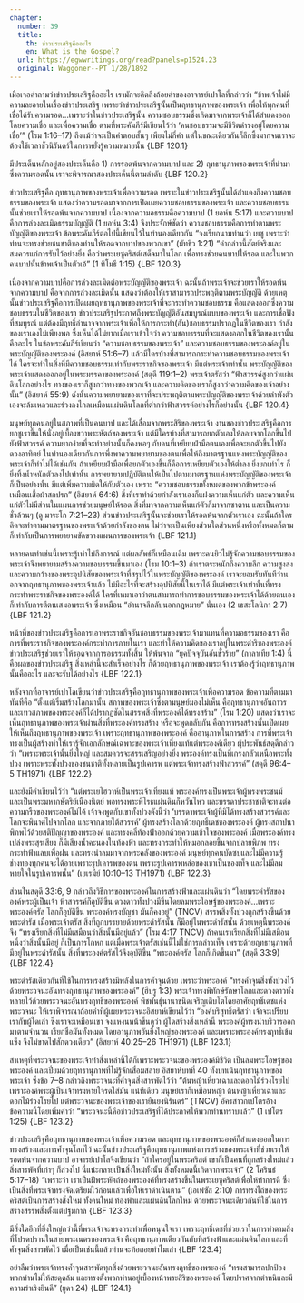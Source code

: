 ```yaml
---
chapter:
  number: 39
  title:
    th: ข่าวประเสริฐคืออะไร
    en: What is the Gospel?
  url: https://egwwritings.org/read?panels=p1524.23
  original: Waggoner--PT 1/28/1892
---
```


เมื่อเจอคำถามว่าข่าวประเสริฐคืออะไร เรามักจะคิดถึงถ้อยคำของอาจารย์เปาโลที่กล่าวว่า “ข้าพเจ้าไม่มีความละอายในเรื่องข่าวประเสริฐ เพราะว่าข่าวประเสริฐนั้นเป็นฤทธานุภาพของพระเจ้า เพื่อให้ทุกคนที่เชื่อได้รับความรอด…เพราะว่าในข่าวประเสริฐนั้น ความชอบธรรมซึ่งเกิดมาจากพระเจ้าก็ได้สำแดงออกโดยความเชื่อ และเพื่อความเชื่อ ตามที่พระคัมภีร์มีเขียนไว้ว่า ‘คนชอบธรรมจะมีชีวิตดำรงอยู่โดยความเชื่อ’” (โรม 1:16–17) ถึงแม้ว่าจะเป็นคำตอบสั้นๆ เพียงไม่กี่คำ แต่ในขณะเดียวกันก็ลึกซึ้งมากจนเราจะต้องใช้เวลาชั่วนิรันดร์ในการหยั่งรู้ความหมายนั้น {LBF 120.1}

มีประเด็นหลักอยู่สองประเด็นคือ 1) การรอดพ้นจากความบาป และ 2) ฤทธานุภาพของพระเจ้าที่นำมาซึ่งความรอดนั้น เราจะพิจารณาสองประเด็นนี้ตามลำดับ {LBF 120.2}

ข่าวประเสริฐคือ ฤทธานุภาพของพระเจ้าเพื่อความรอด เพราะในข่าวประเสริฐนั้นได้สำแดงถึงความชอบธรรมของพระเจ้า แสดงว่าความรอดมาจากการเปิดเผยความชอบธรรมของพระเจ้า และความชอบธรรมนั้นช่วยเราให้รอดพ้นจากความบาป เนื่องจากความอธรรมคือความบาป (1 ยอห์น 5:17) และความบาปคือการล่วงละเมิดธรรมบัญญัติ (1 ยอห์น 3:4) จึงประจักษ์ชัดว่า ความชอบธรรมคือการทำตามพระบัญญัติของพระเจ้า ข้อพระคัมภีร์ต่อไปนี้เขียนไว้ในทำนองเดียวกัน “จงเรียกนามท่านว่า เยซู เพราะว่าท่านจะทรงช่วยชนชาติของท่านให้รอดจากบาปของพวกเขา” (มัทธิว 1:21) “คำกล่าวนี้สัตย์จริงและสมควรแก่การรับไว้อย่างยิ่ง คือว่าพระเยซูคริสต์เสด็จมาในโลก เพื่อทรงช่วยคนบาปให้รอด และในพวกคนบาปนั้นข้าพเจ้าเป็นตัวเอ้” (1 ทิโมธี 1:15) {LBF 120.3}

เนื่องจากความบาปคือการล่วงละเมิดต่อพระบัญญัติของพระเจ้า ฉะนั้นถ้าพระเจ้าจะช่วยเราให้รอดพ้นจากความบาป คือจากการล่วงละเมิดนั้น แสดงว่าต้องให้เราสามารถประพฤติตามพระบัญญัติ ด้วยเหตุนั้นข่าวประเสริฐคือการเปิดเผยฤทธานุภาพของพระเจ้าที่จะกระทำความชอบธรรม คือแสดงออกซึ่งความชอบธรรมในชีวิตของเรา ข่าวประเสริฐประกาศถึงพระบัญญัติอันสมบูรณ์แบบของพระเจ้า และการเชื่อฟังที่สมบูรณ์ แต่ต้องมีฤทธิ์อำนาจจากพระเจ้าเพื่อให้การกระทำ(อัน)ชอบธรรมปรากฏในชีวิตของเรา กำลังของเราเองไม่เพียงพอ ซึ่งเห็นได้ไม่ยากเมื่อเราเข้าใจว่า ความชอบธรรมที่จะแสดงออกในชีวิตของเรานั้นคืออะไร ในข้อพระคัมภีร์เขียนว่า “ความชอบธรรมของพระเจ้า” และความชอบธรรมของพระองค์อยู่ในพระบัญญัติของพระองค์ (อิสยาห์ 51:6–7) แล้วมีใครบ้างที่สามารถกระทำความชอบธรรมของพระเจ้าได้ ใครจะทำในสิ่งที่มีความชอบธรรมเท่ากับพระราชกิจของพระเจ้า มีแต่พระเจ้าเท่านั้น พระบัญญัติของพระเจ้าแสดงออกอยู่ในพระมรรคาของพระองค์ (สดุดี 119:1–2) พระเจ้าตรัสว่า “ฟ้าสวรรค์สูงกว่าแผ่นดินโลกอย่างไร ทางของเราก็สูงกว่าทางของพวกเจ้า และความคิดของเราก็สูงกว่าความคิดของเจ้าอย่างนั้น” (อิสยาห์ 55:9) ดังนั้นความพยายามของเราที่จะประพฤติตามพระบัญญัติของพระเจ้าด้วยลำพังตัวเองจะล้มเหลวและร่วงลงไกลเหมือนแผ่นดินโลกที่ต่ำกว่าฟ้าสวรรค์อย่างไรก็อย่างนั้น {LBF 120.4}

มนุษย์ทุกคนอยู่ในสภาพที่เป็นคนบาป และได้เสื่อมจากพระสิริของพระเจ้า งานของข่าวประเสริฐคือการยกชูเราขึ้นให้นั่งอยู่เบื้องขวาพระหัตถ์ของพระเจ้า แต่มีใครบ้างที่สามารถยกตัวเองให้ลอยจากโลกขึ้นไปยังฟ้าสวรรค์ ความยากง่ายที่จะทำอย่างนั้นก็คงพอๆ กับคนที่เหยียบฝ่ามือตนเองเพื่อจะยกตัวขึ้นไปยังดวงอาทิตย์ ในทำนองเดียวกันการพึ่งพาความพยายามของตนเพื่อให้ถึงมาตรฐานแห่งพระบัญญัติของพระเจ้าก็ทำไม่ได้เช่นกัน ถ้าเหยียบฝ่ามือเพื่อยกตัวเองขึ้นก็คือการเหยียบตัวเองให้ต่ำลง ยิ่งยกเท่าไร ก็ยิ่งทิ้งน้ำหนักตัวลงไปเท่านั้น การพยายามปฏิบัติตนให้เป็นไปตามมาตรฐานแห่งพระบัญญัติของพระเจ้าก็เป็นอย่างนั้น มีแต่เพิ่มความผิดให้กับตัวเอง เพราะ “ความชอบธรรมทั้งหมดของพวกข้าพระองค์เหมือนเสื้อผ้าสกปรก” (อิสยาห์ 64:6) สิ่งที่เราทำด้วยกำลังเราเองก็แฝงความเห็นแก่ตัว และความเห็นแก่ตัวไม่มีส่วนในแผนการช่วยมนุษย์ให้รอด สิ่งที่มาจากความเห็นแก่ตัวก็มาจากซาตาน และเป็นความชั่วล้วนๆ (ดู มาระโก 7:21–23) ส่วนข่าวประเสริฐนั้นจะช่วยเราให้รอดพ้นจากตัวเราเอง ฉะนั้นถ้าใครคิดจะทำตามมาตรฐานของพระเจ้าด้วยกำลังของตน ไม่ว่าจะเป็นเพียงส่วนใดส่วนหนึ่งหรือทั้งหมดก็ตาม ก็เท่ากับเป็นการพยายามขัดขวางแผนการของพระเจ้า {LBF 121.1}

หลายคนทำเช่นนี้เพราะรู้เท่าไม่ถึงการณ์ แต่ผลลัพธ์ก็เหมือนเดิม เพราะคนยิวไม่รู้จักความชอบธรรมของพระเจ้าจึงพยายามสร้างความชอบธรรมขึ้นมาเอง (โรม 10:1–3) ถ้าเราตระหนักถึงความลึก ความสูงส่ง และความกว้างของพระอุปนิสัยของพระเจ้าที่สรุปไว้ในพระบัญญัติของพระองค์ เราจะยอมรับทันทีว่านอกจากฤทธานุภาพของพระเจ้าแล้ว ไม่มีอะไรที่จะสร้างอุปนิสัยนี้ในเราได้ มีแต่พระเจ้าเท่านั้นที่ทรงกระทำพระราชกิจของพระองค์ได้ ใครที่เหมาเอาว่าตนสามารถทำการชอบธรรมของพระเจ้าได้ด้วยตนเอง ก็เท่ากับการตีตนเสมอพระเจ้า ซึ่งเหมือน “อำนาจลึกลับนอกกฎหมาย” นั่นเอง (2 เธสะโลนิกา 2:7) {LBF 121.2}

หน้าที่ของข่าวประเสริฐคือการเอาพระราชกิจอันชอบธรรมของพระเจ้ามาแทนที่ความอธรรมของเรา คือการที่พระราชกิจของพระองค์กระทำการภายในเรา และทำให้ความคิดของเราอยู่ในพระดำริของพระองค์ ข่าวประเสริฐช่วยเราให้รอดจากการอธรรมทั้งสิ้น ให้พ้นจาก “ยุคปัจจุบันอันชั่วร้าย” (กาลาเทีย 1:4) นี่คือผลของข่าวประเสริฐ สิ่งเหล่านี้จะสำเร็จอย่างไร ก็ด้วยฤทธานุภาพของพระเจ้า เราต้องรู้ว่าฤทธานุภาพนั้นคืออะไร และจะรับได้อย่างไร {LBF 122.1}

หลังจากที่อาจารย์เปาโลเขียนว่าข่าวประเสริฐคือฤทธานุภาพของพระเจ้าเพื่อความรอด ข้อความที่ตามมาทันทีคือ “ตั้งแต่เริ่มสร้างโลกมานั้น สภาพของพระเจ้าซึ่งตามนุษย์มองไม่เห็น คือฤทธานุภาพอันถาวรและเทวสภาพของพระองค์ก็ได้ปรากฏชัดในสรรพสิ่งที่พระองค์ได้ทรงสร้าง” (โรม 1:20) แสดงว่าเราจะเห็นฤทธานุภาพของพระเจ้าผ่านสิ่งที่พระองค์ทรงสร้าง หรือจะพูดกลับกัน คือการทรงสร้างนั้นเปิดเผยให้เห็นถึงฤทธานุภาพของพระเจ้า เพราะฤทธานุภาพของพระองค์ คืออานุภาพในการสร้าง การที่พระเจ้าทรงเป็นผู้สร้างทำให้เรารู้จักเอกลักษณ์เฉพาะของพระเจ้าเที่ยงแท้แต่พระองค์เดียว ผู้ประพันธ์สดุดีกล่าวว่า “เพราะพระเจ้านั้นยิ่งใหญ่ และสมควรจะสรรเสริญอย่างยิ่ง พระองค์ทรงเป็นที่เกรงกลัวเหนือพระทั้งปวง เพราะพระทั้งปวงของชนชาติทั้งหลายเป็นรูปเคารพ แต่พระเจ้าทรงสร้างฟ้าสวรรค์” (สดุดี 96:4–5 TH1971) {LBF 122.2}

และยังมีคำเขียนไว้ว่า “แต่พระเยโฮวาห์เป็นพระเจ้าเที่ยงแท้ พระองค์ทรงเป็นพระเจ้าผู้ทรงพระชนม์ และเป็นพระมหากษัตริย์เนืองนิตย์ พอทรงพระพิโรธแผ่นดินก็หวั่นไหว และบรรดาประชาชาติจะทนต่อความกริ้วของพระองค์ไม่ได้ เจ้าจงพูดกับเขาทั้งปวงดังนี้ว่า ‘บรรดาพระเจ้าผู้ที่มิได้ทรงสร้างสวรรค์และโลกจะพินาศไปจากโลก และจากภายใต้สวรรค์’ ผู้ทรงสร้างโลกด้วยฤทธิ์เดชของพระองค์ ผู้ทรงสถาปนาพิภพไว้ด้วยสติปัญญาของพระองค์ และทรงคลี่ท้องฟ้าออกด้วยความเข้าใจของพระองค์ เมื่อพระองค์ทรงเปล่งพระสุรเสียง ก็มีเสียงน้ำคะนองในท้องฟ้า และทรงกระทำให้หมอกลอยขึ้นจากปลายพิภพ ทรงกระทำฟ้าแลบเพื่อฝน และทรงนำลมมาจากพระคลังของพระองค์ มนุษย์ทุกคนบัดซบและไม่มีความรู้ ช่างทองทุกคนจะได้อายเพราะรูปเคารพของตน เพราะรูปเคารพหล่อของเขาเป็นของเท็จ และไม่มีลมหายใจในรูปเคารพนั้น” (เยเรมีย์ 10:10–13 TH1971) {LBF 122.3}

ส่วนในสดุดี 33:6, 9 กล่าวถึงวิธีการของพระองค์ในการสร้างฟ้าและแผ่นดินว่า “โดยพระดำรัสขององค์พระผู้เป็นเจ้า ฟ้าสวรรค์ก็อุบัติขึ้น ดวงดาวทั้งปวงมีขึ้นโดยลมพระโอษฐ์ของพระองค์…เพราะพระองค์ตรัส โลกก็อุบัติขึ้น พระองค์ทรงบัญชา มันก็คงอยู่” (TNCV) สรรพสิ่งทั้งปวงถูกสร้างขึ้นด้วยพระดำรัส เมื่อพระเจ้าตรัส สิ่งที่ถูกบรรยายด้วยพระดำรัสนั้น ก็มีอยู่ในพระดำรัสนั้น ด้วยเหตุนี้พระองค์จึง “ทรงเรียกสิ่งที่ไม่มีเสมือนว่าสิ่งนั้นมีอยู่แล้ว” (โรม 4:17 TNCV) ถ้าคนเราเรียกสิ่งที่ไม่มีเสมือนหนึ่งว่าสิ่งนั้นมีอยู่ ก็เป็นการโกหก แต่เมื่อพระเจ้าตรัสเช่นนี้ไม่ใช่การกล่าวเท็จ เพราะด้วยฤทธานุภาพที่มีอยู่ในพระดำรัสนั้น สิ่งที่พระองค์ตรัสไว้จึงอุบัติขึ้น “พระองค์ตรัส โลกก็เกิดขึ้นมา” (สดุดี 33:9) {LBF 122.4}

พระดำรัสเดียวกันที่ใช้ในการทรงสร้างมีพลังในการค้ำจุนด้วย เพราะว่าพระองค์ “ทรงค้ำจุนสิ่งทั้งปวงไว้ด้วยพระวจนะอันทรงฤทธานุภาพของพระองค์” (ฮีบรู 1:3) พระเจ้าทรงพิทักษ์รักษาโลกและดวงดาวทั้งหลายไว้ด้วยพระวจนะอันทรงฤทธิ์ของพระองค์ พืชพันธุ์นานาชนิดเจริญเติบโตโดยอาศัยฤทธิ์เดชแห่งพระวจนะ ให้เราพิจารณาถ้อยคำที่ผู้เผยพระวจนะอิสยาห์เขียนไว้ว่า “องค์บริสุทธิ์ตรัสว่า เจ้าจะเปรียบเรากับผู้ใดเล่า ซึ่งเราจะเหมือนเขา จงแหงนหน้าขึ้นดูว่า ผู้ใดสร้างสิ่งเหล่านี้ พระองค์ผู้ทรงนำบริวารออกมาตามจำนวน เรียกชื่อมันทั้งหมด โดยอานุภาพอันยิ่งใหญ่ของพระองค์ และเพราะพระองค์ทรงฤทธิ์เข้มแข็ง จึงไม่ขาดไปสักดวงเดียว” (อิสยาห์ 40:25–26 TH1971) {LBF 123.1}

สาเหตุที่พระวจนะของพระเจ้าทำสิ่งเหล่านี้ได้ก็เพราะพระวจนะของพระองค์มีชีวิต เป็นลมพระโอษฐ์ของพระองค์ และเปี่ยมด้วยฤทธานุภาพที่ไม่รู้จักเสื่อมสลาย อิสยาห์บทที่ 40 ทั้งบทเน้นฤทธานุภาพของพระเจ้า ซึ่งข้อ 7–8 กล่าวถึงพระวจนะที่ค้ำจุนสิ่งสารพัดไว้ว่า “ต้นหญ้าเหี่ยวเฉาและดอกไม้ร่วงโรยไป เพราะองค์พระผู้เป็นเจ้าทรงหายใจรดใส่มัน แน่ทีเดียว มนุษย์เราก็เหมือนหญ้า ต้นหญ้าเหี่ยวเฉาและดอกไม้ร่วงโรยไป แต่พระวจนะของพระเจ้าของเรายืนยงนิรันดร์” (TNCV) อัครสาวกเปโตรอ้างข้อความนี้โดยเพิ่มคำว่า “พระวจนะนี้คือข่าวประเสริฐที่ได้ประกาศให้พวกท่านทราบแล้ว” (1 เปโตร 1:25) {LBF 123.2}

ข่าวประเสริฐคือฤทธานุภาพของพระเจ้าเพื่อความรอด และฤทธานุภาพของพระองค์ก็สำแดงออกในการทรงสร้างและการค้ำจุนโลกไว้ ฉะนั้นข่าวประเสริฐคือฤทธานุภาพแห่งการสร้างของพระเจ้าที่ช่วยเราให้รอดพ้นจากความบาป อาจารย์เปาโลจึงเขียนว่า “ถ้าใครอยู่ในพระคริสต์ เขาก็เป็นคนที่ถูกสร้างใหม่แล้ว สิ่งสารพัดที่เก่าๆ ก็ล่วงไป นี่แน่ะกลายเป็นสิ่งใหม่ทั้งนั้น สิ่งทั้งหมดนี้เกิดจากพระเจ้า” (2 โครินธ์ 5:17–18) “เพราะว่า เราเป็นฝีพระหัตถ์ของพระองค์ที่ทรงสร้างขึ้นในพระเยซูคริสต์เพื่อให้ทำการดี ซึ่งเป็นสิ่งที่พระเจ้าทรงจัดเตรียมไว้ก่อนแล้วเพื่อให้เราดำเนินตาม” (เอเฟซัส 2:10) การทรงไถ่ของพระคริสต์เป็นการสร้างสิ่งใหม่ ทั้งคนใหม่ ท้องฟ้าและแผ่นดินโลกใหม่ ด้วยพระวจนะเดียวกันที่ใช้ในการสร้างสรรพสิ่งตั้งแต่ปฐมกาล {LBF 123.3}

มีสิ่งใดอีกที่ยิ่งใหญ่กว่านี้ที่พระเจ้าจะทรงกระทำเพื่อหนุนใจเรา เพราะฤทธิ์เดชที่ช่วยเราในการทำตามสิ่งที่โปรดปรานในสายพระเนตรของพระเจ้า คือฤทธานุภาพเดียวกันกับที่สร้างฟ้าและแผ่นดินโลก และที่ค้ำจุนสิ่งสารพัดไว้ เมื่อเป็นเช่นนี้แล้วท่านจะท้อถอยทำไมเล่า {LBF 123.4}

อย่าลืมว่าพระเจ้าทรงค้ำจุนสารพัดทุกสิ่งด้วยพระวจนะอันทรงฤทธิ์ของพระองค์ “ทรงสามารถปกป้องพวกท่านไม่ให้สะดุดล้ม และทรงตั้งพวกท่านอยู่เบื้องหน้าพระสิริของพระองค์ โดยปราศจากตำหนิและมีความร่าเริงยินดี” (ยูดา 24) {LBF 124.1}
